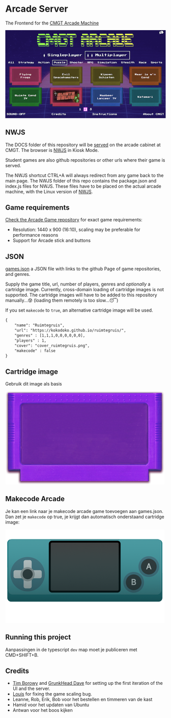 # Arcade Server

The Frontend for the [CMGT Arcade Machine](https://hr-cmgt.github.io/arcade-server/)

![screenshot](./docs/images/screenshot.png)

## NWJS

The DOCS folder of this repository will be [served](https://hr-cmgt.github.io/arcade-server/) on the arcade cabinet at CMGT. The browser is [NWJS](http://docs.nwjs.io/en/latest/For%20Users/Getting%20Started/#get-nwjs) in Kiosk Mode.

Student games are also github repositories or other urls where their game is served.

The NWJS shortcut CTRL+A will always redirect from any game back to the main page. The NWJS folder of this repo contains the package.json and index.js files for NWJS. These files have to be placed on the actual arcade machine, with the Linux version of [NWJS](https://nwjs.io/downloads/).

## Game requirements

[Check the Arcade Game repository](https://github.com/HR-CMGT/arcade-game) for exact game requirements:

- Resolution: 1440 x 900 (16:10), scaling may be preferable for performance reasons
- Support for Arcade stick and buttons

## JSON

[games.json](./docs/data/games.json) a JSON file with links to the github Page of game repositories, and genres.

Supply the game title, url, number of players, genres and *optionally* a cartridge image. Currently, cross-domain loading of cartridge images is not supported. The cartridge images will have to be added to this repository manually...😰 (loading them remotely is too slow...😴)

If you set `makecode` to `true`, an alternative cartridge image will be used.

```
{
    "name": "Ruimtegruis",
    "url": "https://kokodoko.github.io/ruimtegruis/",
    "genres" : [1,1,1,0,0,0,0,0,0],
    "players" : 1,
    "cover": "cover_ruimtegruis.png",
    "makecode" : false
}
```
## Cartridge image

Gebruik dit image als basis 

<img src="./docs/images/cart.png">

## Makecode Arcade

Je kan een link naar je makecode arcade game toevoegen aan games.json. Dan zet je `makecode` op true, je krijgt dan automatisch onderstaand cartridge image:

<img src="./docs/images/cart-makecode.png">

## Running this project

Aanpassingen in de typescript `dev` map moet je publiceren met CMD+SHIFT+B.

## Credits

- [Tim Borowy](https://github.com/TimBorowy) and [GrunkHead Dave](https://github.com/Grunkhead) for setting up the first iteration of the UI and the server.
- [Louis](https://github.com/KokoDoko/ruimtegruis/issues?q=is%3Apr+author%3Alouis-lau) for fixing the game scaling bug.
- Leanne, Rob, Erik, Bob voor het bestellen en timmeren van de kast
- Hamid voor het updaten van Ubuntu
- Antwan voor het boos kijken
